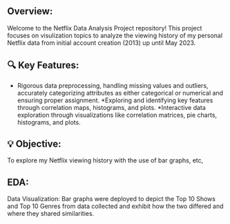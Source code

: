 ## Overview:

Welcome to the Netflix Data Analysis Project repository! This project focuses on visulization topics to analyze the viewing history of my personal Netflix data from initial account creation (2013) up until May 2023.

## 🔍 Key Features:

* Rigorous data preprocessing, handling missing values and outliers, accurately categorizing attributes as either categorical or numerical and ensuring proper assignment.
*Exploring and identifying key features through correlation maps, histograms, and plots.
*Interactive data exploration through visualizations like correlation matrices, pie charts, histograms, and plots.

## 💡 Objective:
To explore my Netflix viewing history with the use of bar graphs, etc,

## EDA: 

Data Visualization: Bar graphs were deployed to depict the Top 10 Shows and Top 10 Genres from data collected and exhibit how the two differed and where they shared similarities.
